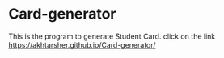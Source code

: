 # Card-generator
This is the program to generate Student Card.
click on the link https://akhtarsher.github.io/Card-generator/
